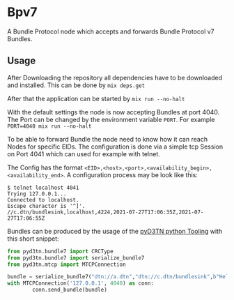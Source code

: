 # Bpv7
A Bundle Protocol node which accepts and forwards Bundle Protocol v7 Bundles.

## Usage
After Downloading the repository all dependencies have to be downloaded and installed.
This can be done by 
```mix deps.get```

After that the application can be started by 
```mix run --no-halt```

With the default settings the node is now accepting Bundles at port 4040.
The Port can be changed by the environment variable `PORT`.
For example `PORT=4040 mix run --no-halt`

To be able to forward Bundle the node need to know how it can reach Nodes for specific EIDs.
The configuration is done via a simple tcp Session on Port 4041 which can used for example with telnet.

The Config has the format `<EID>,<host>,<port>,<availability_begin>,<availability_end>`.
A configuration process may be look like this:
```
$ telnet localhost 4041
Trying 127.0.0.1...
Connected to localhost.
Escape character is '^]'.
//c.dtn/bundlesink,localhost,4224,2021-07-27T17:06:35Z,2021-07-27T17:06:55Z
``` 

Bundles can be produced by the usage of the [pyD3TN python Tooling](https://pypi.org/project/pyD3TN/) with this short snippet:
```python
from pyd3tn.bundle7 import CRCType
from pyd3tn.bundle7 import serialize_bundle7
from pyd3tn.mtcp import MTCPConnection

bundle = serialize_bundle7("dtn://a.dtn","dtn://c.dtn/bundlesink",b"Hello World!",crc_type_canonical=CRCType.CRC32)
with MTCPConnection('127.0.0.1', 4040) as conn:
        conn.send_bundle(bundle)
```
